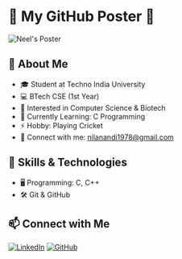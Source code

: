 # 🌟 My GitHub Poster 🌟

![Neel's Poster](https://www.canva.com/design/DAGKtMj2iHM/ZaCIc9anR3ifZjTXqTvARg/view?utm_content=DAGKtMj2iHM&utm_campaign=designshare&utm_medium=link2&utm_source=uniquelinks&utlId=h5767903c71)

## 🚀 About Me
- 🎓 Student at Techno India University
- 💻 BTech CSE (1st Year)
- 🧬 Interested in Computer Science & Biotech
- 🌱 Currently Learning: C Programming
- ⚡ Hobby: Playing Cricket
- 📩 Connect with me: nilanandi1978@gmail.com

## 📌 Skills & Technologies
- 🖥️ Programming: C, C++
- 🛠️ Git & GitHub

## 📫 Connect with Me
  [![LinkedIn](https://img.shields.io/badge/LinkedIn-Connect-blue?style=flat&logo=linkedin)](https://www.linkedin.com/public-profile/settings?lipi=urn%3Ali%3Apage%3Ad_flagship3_profile_self_edit_contact-info%3BG3BlRhqdTUybDTnsQt1YzQ%3D%3D)
[![GitHub](https://img.shields.io/badge/GitHub-Profile-black?style=flat&logo=github)](https://github.com/neel-code-hub)
